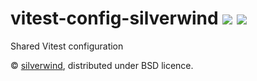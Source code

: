 # vitest-config-silverwind [![](https://img.shields.io/npm/v/vitest-config-silverwind.svg)](https://www.npmjs.org/package/vitest-config-silverwind) [![](https://img.shields.io/badge/licence-bsd-blue.svg)](https://raw.githubusercontent.com/silverwind/vitest-config-silverwind/master/LICENSE)

Shared Vitest configuration

© [silverwind](https://github.com/silverwind), distributed under BSD licence.
